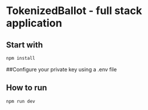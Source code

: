 # TokenizedBallot - full stack application

## Start with
```bash
npm install
```
##Configure your private key using a .env file
## How to run
```bash
npm run dev
```